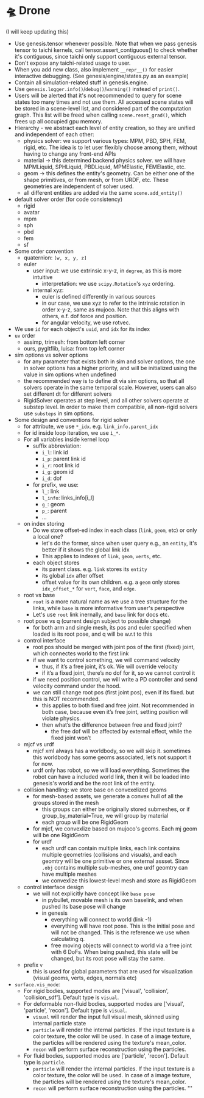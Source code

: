 # 🛸 Drone

(I will keep updating this)
- Use genesis.tensor whenever possible. Note that when we pass genesis tensor to taichi kernels, call tensor.assert_contiguous() to check whether it's contiguous, since taichi only support contiguous external tensor.
- Don't expose any taichi-related usage to user.
- When you add new class, also implement `__repr__()` for easier interactive debugging. (See genesis/engine/states.py as an example)
- Contain all simulation-related stuff in genesis.engine.
- Use `genesis.logger.info()`/`debug()`/`warning()` instead of `print()`.
- Users will be alerted that it's not recommended to query for scene states too many times and not use them. All accessed scene states will be stored in a scene-level list, and considered part of the computation graph. This list will be freed when calling `scene.reset_grad()`, which frees up all occupied gpu memory.
- Hierarchy - we abstract each level of entity creation, so they are unified and independent of each other:
    - physics solver: we support various types: MPM, PBD, SPH, FEM, rigid, etc. The idea is to let user flexibly choose among them, without having to change any front-end APIs
    - material -> this determined backend physics solver. we will have MPMLiquid, SPHLiquid, PBDLiquid, MPMElastic, FEMElastic, etc.
    - geom -> this defines the entity's geometry. Can be either one of the shape primitives, or from mesh, or from URDF, etc. These geometries are independent of solver used.
    - all different entities are added via the same `scene.add_entity()`
- default solver order (for code consistency)
    - rigid
    - avatar
    - mpm
    - sph
    - pbd
    - fem
    - sf
- Some order convention
    - quaternion: `[w, x, y, z]`
    - euler
        - user input: we use extrinsic x-y-z, in `degree`, as this is more intuitive
            - interpretation: we use `scipy.Rotation`'s `xyz` ordering.
        - internal xyz:
            - euler is defined differently in various sources
            - in our case, we use xyz to refer to the intrinsic rotation in order x-y-z, same as mujoco. Note that this aligns with others, e.f. dof force and position.
            - for angular velocity, we use rotvec.
- We use `id` for each object's `uuid`, and `idx` for its index
- `uv` order
    - assimp, trimesh: from bottom left corner
    - ours, pygltflib, luisa: from top left corner
- sim options vs solver options
    - for any parameter that exists both in sim and solver options, the one in solver options has a higher priority, and will be initialized using the value in sim options when undefined
    - the recommended way is to define dt via sim options, so that all solvers operate in the same temporal scale. However, users can also set different dt for different solvers
    - RigidSolver operates at step level, and all other solvers operate at substep level. In order to make them compatible, all non-rigid solvers use `substeps` in sim options.
- Some design and conventions for rigid solver
    - for attribute, we use `*_idx`. e.g. `link_info.parent_idx`
    - for id inside loop iteration, we use `i_*`.
    - For all variables inside kernel loop
        - suffix abbreviation:
            - `i_l`: link id
            - `i_p`: parent link id
            - `i_r`: root link id
            - `i_g`: geom id
            - `i_d`: dof
        - for prefix, we use:
            - `l_`: link
            - `l_info`: links_info[i_l]
            - `g_`: geom
            - `p_`: parent
            - ...
    - on index storing
        - Do we store offset-ed index in each class (`link`, `geom`, etc) or only a local one?
            - let's do the former, since when user query e.g., an `entity`, it's better if it shows the global link idx
            - This applies to indexes of `link`, `geom`, `verts`, etc.
        - each object stores
            - its parent class. e.g. `link` stores its `entity`
            - its global `idx` after offset
            - offset value for its own children. e.g. a `geom` only stores `idx_offset_*` for `vert`, `face`, and `edge`.
    - root vs base
        - `root` is a more natural name as we use a tree structure for the links, while `base` is more informative from user's perspective
        - Let's use `root` link inernally, and `base` link for docs etc.
    - root pose vs q (current design subject to possible change)
        - for both arm and single mesh, its pos and euler specified when loaded is its root pose, and q will be w.r.t to this
    - control interface
        - root pos should be merged with joint pos of the first (fixed) joint, which connectes world to the first link
        - if we want to control something, we will command velocity
            - thus, if it’s a free joint, it’s ok. We will override velocity
            - if it’s a fixed joint, there’s no dof for it, so we cannot control it
        - if we need position control, we will write a PD controller and send velocity command under the hood.
        - we can still change root pos (first joint pos), even if its fixed. but this is NOT recommended.
            - this applies to both fixed and free joint. Not recommended in both case, because even it’s free joint, setting position will violate physics.
            - then what’s the difference between free and fixed joint?
                - the free dof will be affected by external effect, while the fixed joint won’t
    - mjcf vs urdf
        - mjcf xml always has a worldbody, so we will skip it. sometimes this worldbody has some geoms associated, let’s not support it for now.
        - urdf only has robot, so we will load everything. Sometimes the robot can have a included world link, then it will be loaded into genesis's world and be the root link of the entity.
    - collision handling: we store base on convexelized geoms
        - for mesh-based assets, we generate a convex hull of all the groups stored in the mesh
            - this groups can either be originally stored submeshes, or if group_by_material=True, we will group by material
            - each group will be one RigidGeom
        - for mjcf, we convexlize based on mujoco's geoms. Each mj geom will be one RigidGeom
        - for urdf
            - each urdf can contain multiple links, each link contains multiple geometries (collisions and visuals), and each geomtry will be one primitive or one external assset. Since `.obj` contains multiple sub-meshes, one urdf geomtry can have multiple meshes
            - we convexlize this lowest-level mesh and store as RigidGeom
    - control interface design
        - we will not explicitly have concept like `base pose`
            - in pybullet, movable mesh is its own baselink, and when pushed its base pose will change
            - in genesis
                - everything will connect to world (link -1)
                - everything will have root pose. This is the initial pose and will not be changed. This is the reference we use when calculating q.
                - free moving objects will connect to world via a free joint with 6 DoFs. When being pushed, this state will be changed, but its root pose will stay the same.
    - prefix `v`
        - this is used for global parameters that are used for visualization (visual geoms, verts, edges, normals etc)
- `surface.vis_mode`:
    - For rigid bodies, supported modes are ['visual', 'collision', 'collision_sdf']. Default type is `visual`.
    - For deformable non-fluid bodies, supported modes are ['visual', 'particle', 'recon']. Default type is `visual`.
        - `visual` will render the input full visual mesh, skinned using internal particle state
        - `particle` will render the internal particles. If the input texture is a color texture, the color will be used. In case of a image texture, the particles will be rendered using the texture's mean_color.
        - `recon` will perform surface reconstruction using the particles.
    - For fluid bodies, supported modes are ['particle', 'recon']. Default type is `particle`.
        - `particle` will render the internal particles. If the input texture is a color texture, the color will be used. In case of a image texture, the particles will be rendered using the texture's mean_color.
        - `recon` will perform surface reconstruction using the particles.
    '''